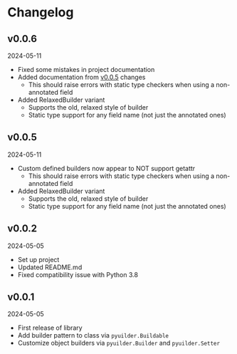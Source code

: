 # Changelog

<h2 id="version-0-0-6">v0.0.6</h2>

2024-05-11

* Fixed some mistakes in project documentation
* Added documentation from [v0.0.5](#version-0-0-5) changes
  * This should raise errors with static type checkers when using a non-annotated field
* Added RelaxedBuilder variant
  * Supports the old, relaxed style of builder
  * Static type support for any field name (not just the annotated ones)

<h2 id="version-0-0-5">v0.0.5</h2>

2024-05-11

* Custom defined builders now appear to NOT support getattr
  * This should raise errors with static type checkers when using a non-annotated field
* Added RelaxedBuilder variant
  * Supports the old, relaxed style of builder
  * Static type support for any field name (not just the annotated ones)

<h2 id="version-0-0-2">v0.0.2</h2>

2024-05-05

* Set up project
* Updated README.md
* Fixed compatibility issue with Python 3.8

<h2 id="version-0-0-1">v0.0.1</h2>

2024-05-05

* First release of library
* Add builder pattern to class via `pyuilder.Buildable`
* Customize object builders via `pyuilder.Builder` and `pyuilder.Setter`
